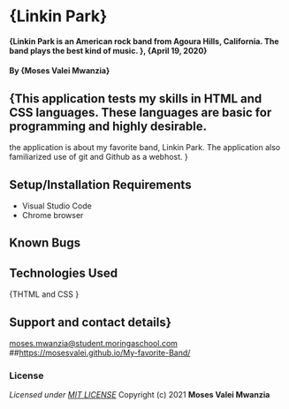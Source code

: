 # {Linkin Park}
#### {Linkin Park is an American rock band from Agoura Hills, California. The band plays the best kind of music. }, {April 19, 2020}
#### By **{Moses Valei Mwanzia}**
## {This application tests my skills in HTML and CSS languages. These languages are basic for programming and highly desirable. 
the application is about my favorite band, Linkin Park. The application also familiarized use of git and Github as a webhost. }
## Setup/Installation Requirements
* Visual Studio Code
* Chrome browser
## Known Bugs
## Technologies Used
{THTML and CSS }
## Support and contact details}
moses.mwanzia@student.moringaschool.com
##https://mosesvalei.github.io/My-favorite-Band/
### License
*Licensed under [MIT LICENSE](LICENSE.txt)*
Copyright (c) 2021 **Moses Valei Mwanzia**
